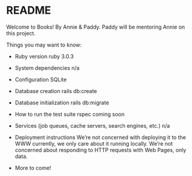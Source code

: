 # README

Welcome to Books! By Annie & Paddy. Paddy will be mentoring Annie on this project.  

Things you may want to know:

* Ruby version
ruby 3.0.3

* System dependencies
n/a

* Configuration
SQLite

* Database creation
rails db:create

* Database initialization
rails db:migrate

* How to run the test suite
rspec coming soon

* Services (job queues, cache servers, search engines, etc.)
n/a

* Deployment instructions
We’re not concerned with deploying it to the WWW currently, we only care about it running locally. 
We’re not concerned about responding to HTTP requests with Web Pages, only data. 

* More to come!

